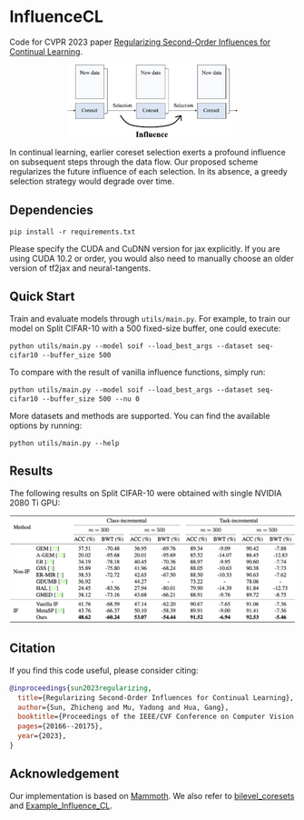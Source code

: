 # InfluenceCL

Code for CVPR 2023 paper [Regularizing Second-Order Influences for Continual Learning](https://openaccess.thecvf.com/content/CVPR2023/papers/Sun_Regularizing_Second-Order_Influences_for_Continual_Learning_CVPR_2023_paper.pdf).

<p align="center">
    <img src="assets/intro.png" alt="Coreset selection process in continual learning" width=60%>
</p>

In continual learning, earlier coreset selection exerts a profound influence on subsequent steps through the data flow. Our proposed scheme regularizes the future influence of each selection. In its absence, a greedy selection strategy would degrade over time.

## Dependencies

```shell
pip install -r requirements.txt
```

Please specify the CUDA and CuDNN version for jax explicitly. If you are using CUDA 10.2 or order, you would also need to manually choose an older version of tf2jax and neural-tangents.

## Quick Start

Train and evaluate models through `utils/main.py`. For example, to train our model on Split CIFAR-10 with a 500 fixed-size buffer, one could execute:
```shell
python utils/main.py --model soif --load_best_args --dataset seq-cifar10 --buffer_size 500
```

To compare with the result of vanilla influence functions, simply run:
```shell
python utils/main.py --model soif --load_best_args --dataset seq-cifar10 --buffer_size 500 --nu 0
```

More datasets and methods are supported. You can find the available options by running:
```shell
python utils/main.py --help
```

## Results

The following results on Split CIFAR-10 were obtained with single NVIDIA 2080 Ti GPU:

![](assets/results.png)

## Citation

If you find this code useful, please consider citing:
```bibtex
@inproceedings{sun2023regularizing,
  title={Regularizing Second-Order Influences for Continual Learning},
  author={Sun, Zhicheng and Mu, Yadong and Hua, Gang},
  booktitle={Proceedings of the IEEE/CVF Conference on Computer Vision and Pattern Recognition},
  pages={20166--20175},
  year={2023},
}
```

## Acknowledgement

Our implementation is based on [Mammoth](https://github.com/aimagelab/mammoth). We also refer to [bilevel_coresets](https://github.com/zalanborsos/bilevel_coresets) and [Example_Influence_CL](https://github.com/SSSunQing/Example_Influence_CL).
